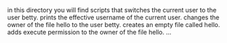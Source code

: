 in this directory you will find scripts that 
switches the current user to the user betty.
prints the effective username of the current user.
changes the owner of the file hello to the user betty.
creates an empty file called hello.
adds execute permission to the owner of the file hello.
...
